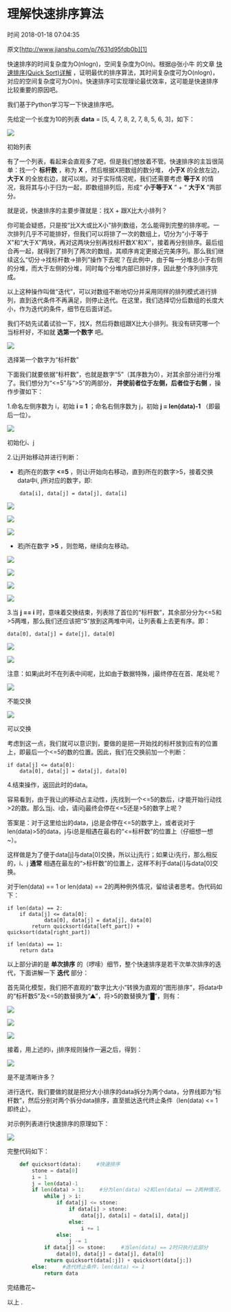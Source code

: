 # 理解快速排序算法

 时间 2018-01-18 07:04:35  

原文[http://www.jianshu.com/p/7631d95fdb0b][1]


快速排序的时间复杂度为O(nlogn)，空间复杂度为O(n)。根据@张小牛 的文章 [快速排序(Quick Sort)详解][3] ，证明最优的排序算法，其时间复杂度可为O(nlogn)，对应的空间复杂度可为O(n)。快速排序可实现理论最优效率，这可能是快速排序比较重要的原因吧。 

我们基于Python学习写一下快速排序吧。

先给定一个长度为10的列表 **data** = [5, 4, 7, 8, 2, 7, 8, 5, 6, 3]，如下： 

![][4]

初始列表

有了一个列表，看起来会直观多了吧，但是我们想放着不管。快速排序的主旨很简单：找一个 **标杆数** ，称为 **X** ，然后根据X把数组的数分堆， **小于X** 的全放左边， **大于X** 的全放右边，就可以啦。对于实际情况呢，我们还需要考虑 **等于X** 的情况，我将其与小于归为一起，即数组排列后，形成“ **小于等于X** ” + “ **大于X** ”两部分。 

就是说，快速排序的主要步骤就是：找X + 跟X比大小排列？

你可能会疑惑，只是按“比X大或比X小”排列数组，怎么能得到完整的排序呢。一次排列几乎不可能排好，但我们可以将排了一次的数组上，切分为“小于等于X”和“大于X”两块，再对这两块分别再找标杆数X'和X''，接着再分别排序。最后组合再一起，就得到了排列了两次的数组，其顺序肯定更接近完美序列。那么我们继续这么“切分→找标杆数→排列”操作下去呢？在此例中，由于每一分堆总小于右侧的分堆，而大于左侧的分堆，同时每个分堆内部已排好序，因此整个序列排序完成。

以上这种操作叫做“迭代”，可以对数组不断地切分并采用同样的排列模式进行排列，直到迭代条件不再满足，则停止迭代。在这里，我们选择切分后数组的长度大小，作为迭代的条件，细节在后面详述。

我们不妨先试着试验一下，找X，然后将数组跟X比大小排列。我没有研究哪一个当标杆好，不如就 **选第一个数字** 吧。 

![][5]

选择第一个数字为“标杆数”

下面我们就要依据“标杆数”，也就是数字“5”（其序数为0），对其余部分进行分堆了。我们想分为“<=5”与“>5”的两部分， **并使前者位于左侧，后者位于右侧** ，操作步骤如下： 

1.命名左侧序数为 i，初始 **i = 1** ；命名右侧序数为 j，初始 **j = len(data)-1** （即最后一位）。 

![][6]

初始化i、j

2.让j开始移动并进行判断： 

* 若j所在的数字 **<=5** ，则让i开始向右移动，直到i所在的数字>5，接着交换data中i, j所对应的数字，即:

```
    data[i], data[j] = data[j], data[i]
```

![][7]

![][8]

![][9]

* 若j所在数字 **>5** ，则忽略，继续向左移动。

![][10]

![][11]

![][12]

![][13]

3.当 **j == i** 时，意味着交换结束，列表除了首位的“标杆数”，其余部分分为<=5和>5两堆，那么我们还应该把“5”放到这两堆中间，让列表看上去更有序。即： 

    data[0], data[j] = date[j], data[0]

![][14]

![][15]

注意：如果j此时不在列表中间呢，比如由于数据特殊，j最终停在在首、尾处呢？

![][16]

不能交换

![][17]

可以交换

考虑到这一点，我们就可以意识到，要做的是把一开始找的标杆放到应有的位置上，即最后一个<=5的数的位置。因此，我们在交换前加一个判断：

    if data[j] <= data[0]:
        data[0], data[j] = data[j], data[0]

4.结束操作，返回此时的data。 

容易看到，由于我让j的移动占主动性，j先找到一个<=5的数后，i才能开始行动找>2的数。那么当j、i会，请问j最终会停在<=5还是>5的数字上呢？

答案是：对于这里给出的data，j总是会停在<=5的数字上，或者说对于len(data)>5的data，j与i总是相遇在最右的“<=标杆数”的位置上（仔细想一想~）。 

这样做是为了便于data[j]与data[0]交换，所以让j先行；如果让i先行，那么相反的，i、j **通常** 相遇在最左的“>标杆数”的位置上，这样不利于data[i]与data[0]交换。 

对于len(data) == 1 or len(data) == 2的两种例外情况，留给读者思考。伪代码如下： 

    if len(data) == 2:
        if data[j] <= data[0]:
                data[0], data[j] = data[j], data[0]
            return quicksort(data[left_part]) + quicksort(data[right_part])
    
    if len(data) == 1:
        return data

以上部分讲的是 **单次排序** 的（啰嗦）细节，整个快速排序是若干次单次排序的迭代，下面讲解一下 **迭代** 部分： 

首先简化模型，我们把不直观的“数字比大小”转换为直观的“图形排序”，将data中的“标杆数5”及<=5的数替换为“▲”，将>5的数替换为“█”，则有：

![][5]

![][18]

![][19]

接着，用上述的i，j排序规则操作一遍之后，得到：

![][20]

是不是清晰许多？

进行迭代，我们要做的就是把分大小排序的data拆分为两个data，分界线即为“标杆数”，然后分别对两个拆分data排序，直至抵达迭代终止条件（len(data) <= 1即终止）。

对示例列表进行快速排序的原理如下：

![][21]

完整代码如下：

```python
    def quicksort(data):     #快速排序
        stone = data[0]
        i = 1
        j = len(data)-1
        if len(data) > 1:     #分为len(data) >2和len(data) == 2两种情况，可合并
            while j > i:
                if data[j] <= stone:
                    if data[i] > stone:
                        data[j], data[i] = data[i], data[j]
                    else:
                        i += 1
                else:
                    j -= 1
            if data[j] <= stone:     #当len(data) == 2时只执行此部分
                data[0], data[j] = data[j], data[0]
            return quicksort(data[:j]) + quicksort(data[j:])
        else:     #迭代终止条件，len(data) <= 1
            return data
```

完结撒花~

以上 .

[1]: http://www.jianshu.com/p/7631d95fdb0b
[3]: https://link.jianshu.com?t=https%3A%2F%2Fzhuanlan.zhihu.com%2Fp%2F22150349
[4]: ./img/EJBZRrB.png
[5]: ./img/MfArqya.png
[6]: ./img/rMf6zuQ.png
[7]: ./img/rMFVven.png
[8]: ./img/eqyIfqV.png
[9]: ./img/7RRNRjZ.png
[10]: ./img/IbuQbe6.png
[11]: ./img/JbeUru2.png
[12]: ./img/mq2m636.png
[13]: ./img/RNNbimm.png
[14]: ./img/3eyy2iy.png
[15]: ./img/Vbuqqyv.png
[16]: ./img/nyMvqqN.png
[17]: ./img/N7vARfa.png
[18]: ./img/zM7zUfQ.png
[19]: ./img/JjiuUbu.png
[20]: ./img/viIBNbY.png
[21]: ./img/nIBNBb3.png